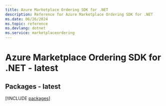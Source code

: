 ```yaml
---
title: Azure Marketplace Ordering SDK for .NET
description: Reference for Azure Marketplace Ordering SDK for .NET
ms.date: 06/26/2024
ms.topic: reference
ms.devlang: dotnet
ms.service: marketplaceordering
---
```

# Azure Marketplace Ordering SDK for .NET - latest
## Packages - latest
[!INCLUDE [packages](marketplace-ordering-index.md)]
